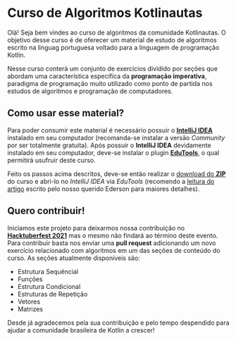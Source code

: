 # Curso de Algoritmos Kotlinautas

Olá! Seja bem vindes ao curso de algoritmos da comunidade Kotlinautas. O objetivo desse curso é de oferecer um material de estudo de algoritmos escrito na linguag portuguesa voltado para a linguagem de programação Kotlin.

Nesse curso conterá um conjunto de exercícios dividido por seções que abordam uma característica específica da **programação imperativa**, paradigma de programação muito utilizado como ponto de partida nos estudos de algoritmos e programação de computadores.

## Como usar esse material?
Para poder consumir este material é necessário possuir o [**IntelliJ IDEA**](https://www.jetbrains.com/pt-br/idea/download/) instalado em seu computador (recomanda-se instalar a versão *Community* por ser totalmente gratuita). Após possuir o **IntelliJ IDEA** devidamente instalado em seu computador, deve-se instalar o plugin [**EduTools**](https://www.jetbrains.com/help/idea/product-educational-tools.html), o qual permitirá usufruir deste curso.

Feito os passos acima descritos, deve-se então realizar o [download do **ZIP**](https://github.com/Kotlinautas/curso-algoritmos-kotlinautas) do curso e abri-lo no _IntelliJ IDEA_ via _EduTools_ (recomendo a [leitura do artigo](https://dev.to/kotlinautas/fazendo-um-curso-na-edutools-1kbp) escrito pelo nosso querido Ederson para maiores detalhes).

## Quero contribuir!
Iniciamos este projeto para deixarmos nossa contribuição no [**Hacktuberfest 2021**](https://hacktoberfest.digitalocean.com/) mas o mesmo não findará ao término deste evento. Para contribuir basta nos enviar uma **pull request** adicionando um novo exercício relacionado com algoritmos em um das seções de conteúdo do curso. As seções atualmente disponíveis são:

  * Estrutura Sequêncial
  * Funções
  * Estrutura Condicional
  * Estruturas de Repetição
  * Vetores
  * Matrizes

Desde já agradecemos pela sua contribuição e pelo tempo despendido para ajudar a comunidade brasileira de Kotlin a crescer! 

